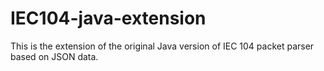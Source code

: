 # IEC104-java-extension
This is the extension of the original Java version of IEC 104 packet parser based on JSON data. 
